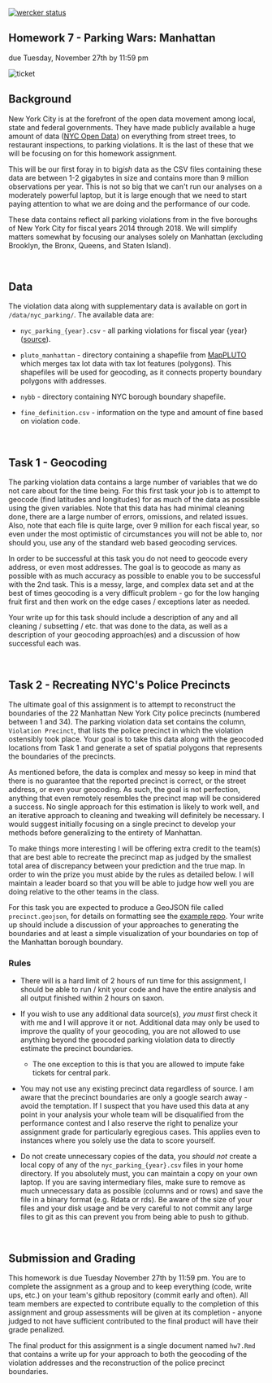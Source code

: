 [![wercker status](https://app.wercker.com/status/de8fdba119fd6083a4bdea696ecc3fc6/s/master "wercker status")](https://app.wercker.com/project/byKey/de8fdba119fd6083a4bdea696ecc3fc6)

Homework 7 - Parking Wars: Manhattan
---
due Tuesday, November 27th by 11:59 pm

![ticket](NYC_Parking_Ticket.jpg/raw=true)

## Background

New York City is at the forefront of the open data movement among local, state and federal governments. They have made publicly available a huge amount of data ([NYC Open Data](https://nycopendata.socrata.com/)) on everything from street trees, to restaurant inspections, to parking violations. It is the last of these that we will be focusing on for this homework assignment. 

This will be our first foray in to big*ish* data as the CSV files containing these data are between 1-2 gigabytes in size and contains more than 9 million observations per year. This is not so big that we can't run our analyses on a moderately powerful laptop, but it is large enough that we need to start paying attention to what we are doing and the performance of our code. 

These data contains reflect all parking violations from in the five boroughs of New York City for fiscal years 2014 through 2018. We will simplify matters somewhat by focusing our analyses solely on Manhattan (excluding Brooklyn, the Bronx, Queens, and Staten Island).

<br/>

## Data

The violation data along with supplementary data is available on gort in `/data/nyc_parking/`. The available data are:

* `nyc_parking_{year}.csv` - all parking violations for fiscal year {year} ([source](https://data.cityofnewyork.us/City-Government/Parking-Violations-Issued/jt7v-77mi)).

* `pluto_manhattan` - directory containing a shapefile from [MapPLUTO](http://www.nyc.gov/html/dcp/html/bytes/dwn_pluto_mappluto.shtml#mappluto) which merges tax lot data with tax lot features (polygons). This shapefiles will be used for geocoding, as it connects property boundary polygons with addresses.

* `nybb` - directory containing NYC borough boundary shapefile.

* `fine_definition.csv` - information on the type and amount of fine based on violation code.

<br/>

## Task 1 - Geocoding

The parking violation data contains a large number of variables that we do not care about for the time being. For this first task your job is to attempt to geocode (find latitudes and longitudes) for as much of the data as possible using the given variables. Note that this data has had minimal cleaning done, there are a large number of errors, omissions, and related issues. Also, note that each file is quite large, over 9 million for each fiscal year, so even under the most optimistic of circumstances you will not be able to, nor should you, use any of the standard web based geocoding services.

In order to be successful at this task you do not need to geocode every address, or even most addresses. The goal is to geocode as many as possible with as much accuracy as possible to enable you to be successful with the 2nd task. This is a messy, large, and complex data set and at the best of times geocoding is a very difficult problem - go for the low hanging fruit first and then work on the edge cases / exceptions later as needed.

Your write up for this task should include a description of any and all cleaning / subsetting / etc. that was done to the data, as well as a description of your geocoding approach(es) and a discussion of how successful each was. 

<br/>

## Task 2 - Recreating NYC's Police Precincts

The ultimate goal of this assignment is to attempt to reconstruct the boundaries of the 22 Manhattan New York City police precincts (numbered between 1 and 34). The parking violation data set contains the column, `Violation Precinct`, that lists the police precinct in which the violation ostensibly took place. Your goal is to take this data along with the geocoded locations from Task 1 and generate a set of spatial polygons that represents the boundaries of the precincts.

As mentioned before, the data is complex and messy so keep in mind that there is no guarantee that the reported precinct is correct, or the street address, or even your geocoding. As such, the goal is not perfection, anything that even remotely resembles the precinct map will be considered a success. No single approach for this estimation is likely to work well, and an iterative approach to cleaning and tweaking will definitely be necessary. I would suggest initially focusing on a single precinct to develop your methods before generalizing to the entirety of Manhattan. 

To make things more interesting I will be offering extra credit to the team(s) that are best able to recreate the precinct map as judged by the smallest total area of discrepancy between your prediction and the true map. In order to win the prize you must abide by the rules as detailed below. I will maintain a leader board so that you will be able to judge how well you are doing relative to the other teams in the class.

For this task you are expected to produce a GeoJSON file called `precinct.geojson`, for details on formatting see the [example repo](https://github.com/Sta323-Sp18/hw6). Your write up should include a discussion of your approaches to generating the boundaries and at least a simple visualization of your boundaries on top of the Manhattan borough boundary.



### Rules

* There will is a hard limit of 2 hours of run time for this assignment, I should be able to run / knit your code and have the entire analysis and all output finished within 2 hours on saxon.

* If you wish to use any additional data source(s), *you must* first check it with me and I will approve it or not. Additional data may only be used to improve the quality of your geocoding, you are not allowed to use anything beyond the geocoded parking violation data to directly estimate the precinct boundaries.

  * The one exception to this is that you are allowed to impute fake tickets for central park.

* You may not use any existing precinct data regardless of source. I am aware that the precinct boundaries are only a google search away - avoid the temptation. If I suspect that you have used this data at any point in your analysis your whole team will be disqualified from the performance contest and I also reserve the right to penalize your assignment grade for particularly egregious cases. This applies even to instances where you solely use the data to score yourself.

* Do not create unnecessary copies of the data, you *should not* create a local copy of any of the   `nyc_parking_{year}.csv` files in your home directory. If you absolutely must, you can maintain a copy on your own laptop. If you are saving intermediary files, make sure to remove as much unnecessary data as possible (columns and or rows) and save the file in a binary format (e.g. Rdata or rds). Be aware of the size of your files and your disk usage and be very careful to not commit any large files to git as this can prevent you from being able to push to github.

<br/>

## Submission and Grading

This homework is due Tuesday November 27th  by 11:59 pm. You are to complete the assignment as a group and to keep everything (code, write ups, etc.) on your team's github repository (commit early and often). All team members are expected to contribute equally to the completion of this assignment and group assessments will be given at its completion - anyone judged to not have sufficient contributed to the final product will have their grade penalized. 

The final product for this assignment is a single document named `hw7.Rmd` that contains a write up for your approach to both the geocoding of the violation addresses and the reconstruction of the police precinct boundaries.

<br/>
